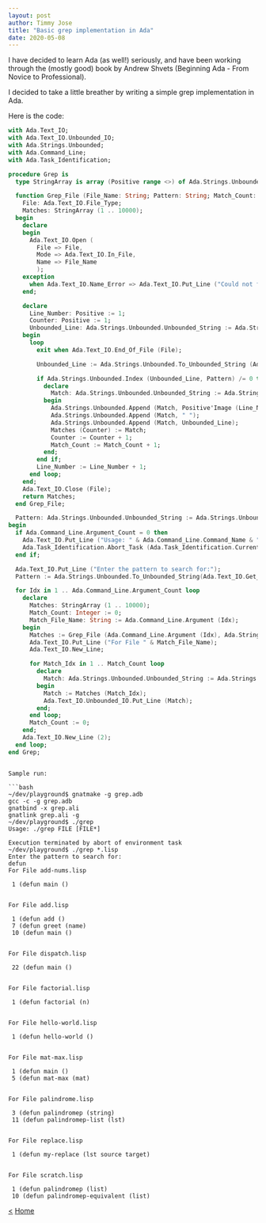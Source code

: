 ```yaml
---
layout: post
author: Timmy Jose
title: "Basic grep implementation in Ada"
date: 2020-05-08
---
```


I have decided to learn Ada (as well!) seriously, and have been working through the (mostly good) book by Andrew Shvets (Beginning Ada - From Novice to Professional).

I decided to take a little breather by writing a simple grep implementation in Ada. 

Here is the code:

```ada
with Ada.Text_IO;
with Ada.Text_IO.Unbounded_IO;
with Ada.Strings.Unbounded;
with Ada.Command_Line;
with Ada.Task_Identification;

procedure Grep is
  type StringArray is array (Positive range <>) of Ada.Strings.Unbounded.Unbounded_String;

  function Grep_File (File_Name: String; Pattern: String; Match_Count: in out Integer) return StringArray is
    File: Ada.Text_IO.File_Type;
    Matches: StringArray (1 .. 10000);
  begin
    declare 
    begin
      Ada.Text_IO.Open (
        File => File, 
        Mode => Ada.Text_IO.In_File, 
        Name => File_Name
        );
    exception
      when Ada.Text_IO.Name_Error => Ada.Text_IO.Put_Line ("Could not find file " & File_Name);
    end;

    declare
      Line_Number: Positive := 1;
      Counter: Positive := 1;
      Unbounded_Line: Ada.Strings.Unbounded.Unbounded_String := Ada.Strings.Unbounded.Null_Unbounded_String;
    begin
      loop
        exit when Ada.Text_IO.End_Of_File (File);

        Unbounded_Line := Ada.Strings.Unbounded.To_Unbounded_String (Ada.Text_IO.Get_Line (File));

        if Ada.Strings.Unbounded.Index (Unbounded_Line, Pattern) /= 0 then
          declare
            Match: Ada.Strings.Unbounded.Unbounded_String := Ada.Strings.Unbounded.Null_Unbounded_String;
          begin
            Ada.Strings.Unbounded.Append (Match, Positive'Image (Line_Number));
            Ada.Strings.Unbounded.Append (Match, " ");
            Ada.Strings.Unbounded.Append (Match, Unbounded_Line);
            Matches (Counter) := Match;
            Counter := Counter + 1;
            Match_Count := Match_Count + 1;
          end;
        end if;
        Line_Number := Line_Number + 1;
      end loop;
    end;
    Ada.Text_IO.Close (File);
    return Matches;
  end Grep_File;

  Pattern: Ada.Strings.Unbounded.Unbounded_String := Ada.Strings.Unbounded.Null_Unbounded_String;
begin
  if Ada.Command_Line.Argument_Count = 0 then
    Ada.Text_IO.Put_Line ("Usage: " & Ada.Command_Line.Command_Name & " FILE [FILE*]");
    Ada.Task_Identification.Abort_Task (Ada.Task_Identification.Current_Task);
  end if;

  Ada.Text_IO.Put_Line ("Enter the pattern to search for:");
  Pattern := Ada.Strings.Unbounded.To_Unbounded_String(Ada.Text_IO.Get_Line);

  for Idx in 1 .. Ada.Command_Line.Argument_Count loop
    declare
      Matches: StringArray (1 .. 10000);
      Match_Count: Integer := 0;
      Match_File_Name: String := Ada.Command_Line.Argument (Idx);
    begin
      Matches := Grep_File (Ada.Command_Line.Argument (Idx), Ada.Strings.Unbounded.To_String (Pattern), Match_Count);
      Ada.Text_IO.Put_Line ("For File " & Match_File_Name);
      Ada.Text_IO.New_Line;

      for Match_Idx in 1 .. Match_Count loop
        declare
          Match: Ada.Strings.Unbounded.Unbounded_String := Ada.Strings.Unbounded.Null_Unbounded_String;
        begin
          Match := Matches (Match_Idx);
          Ada.Text_IO.Unbounded_IO.Put_Line (Match);
        end;
      end loop;
      Match_Count := 0;
    end;
    Ada.Text_IO.New_Line (2);
  end loop;
end Grep;
```
```

Sample run:

```bash
~/dev/playground$ gnatmake -g grep.adb
gcc -c -g grep.adb
gnatbind -x grep.ali
gnatlink grep.ali -g
~/dev/playground$ ./grep
Usage: ./grep FILE [FILE*]

Execution terminated by abort of environment task
~/dev/playground$ ./grep *.lisp
Enter the pattern to search for:
defun
For File add-nums.lisp

 1 (defun main ()


For File add.lisp

 1 (defun add ()
 7 (defun greet (name)
 10 (defun main ()


For File dispatch.lisp

 22 (defun main ()


For File factorial.lisp

 1 (defun factorial (n)


For File hello-world.lisp

 1 (defun hello-world ()


For File mat-max.lisp

 1 (defun main ()
 5 (defun mat-max (mat)


For File palindrome.lisp

 3 (defun palindromep (string)
 11 (defun palindromep-list (lst)


For File replace.lisp

 1 (defun my-replace (lst source target)


For File scratch.lisp

 1 (defun palindromep (list)
 10 (defun palindromep-equivalent (list)

```

[<](2020-04-20-guessing-game-in-kotlin)
[Home](/index.html)
